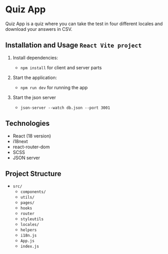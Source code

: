 # Quiz App

Quiz App is a quiz where you can take the test in four different locales and download your answers in CSV.

## Installation and Usage `React Vite project`

1. Install dependencies:

   - `npm install` for client and server parts

2. Start the application:
   - `npm run dev` for running the app

3. Start the json server
   - `json-server --watch db.json --port 3001`

## Technologies

- React (18 version)
- i18next
- react-router-dom
- SCSS
- JSON server

## Project Structure

- `src/`
  - `components/`
  - `utils/`
  - `pages/`
  - `hooks`
  - `router`
  - `styleutils`
  - `locales/`
  - `helpers`
  - `i18n.js`
  - `App.js`
  - `index.js`



